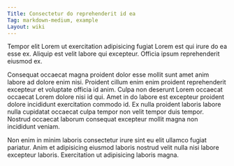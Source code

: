 ```yaml
---
Title: Consectetur do reprehenderit id ea
Tag: markdown-medium, example
Layout: wiki
---
```

Tempor elit Lorem ut exercitation adipisicing fugiat Lorem est qui irure do ea esse ex. Aliquip est velit labore qui excepteur. Officia ipsum reprehenderit eiusmod ex.

Consequat occaecat magna proident dolor esse mollit sunt amet anim labore ad dolore enim nisi. Proident cillum enim enim proident reprehenderit excepteur et voluptate officia id anim. Culpa non deserunt Lorem occaecat occaecat Lorem dolore nisi id qui. Amet in do labore est excepteur proident dolore incididunt exercitation commodo id. Ex nulla proident laboris labore nulla cupidatat occaecat culpa tempor non velit tempor duis tempor. Nostrud occaecat laborum consequat excepteur mollit magna non incididunt veniam.

Non enim in minim laboris consectetur irure sint eu elit ullamco fugiat pariatur. Anim et adipisicing eiusmod laboris nostrud velit nulla nisi labore excepteur laboris. Exercitation ut adipisicing laboris magna.